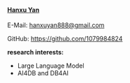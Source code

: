 #### [Hanxu Yan](https://hanxuyan.github.io/)

E-Mail: hanxuyan888@gmail.com

GitHub: https://github.com/1079984824

**research interests:**
- Large Language Model
- AI4DB and DB4AI